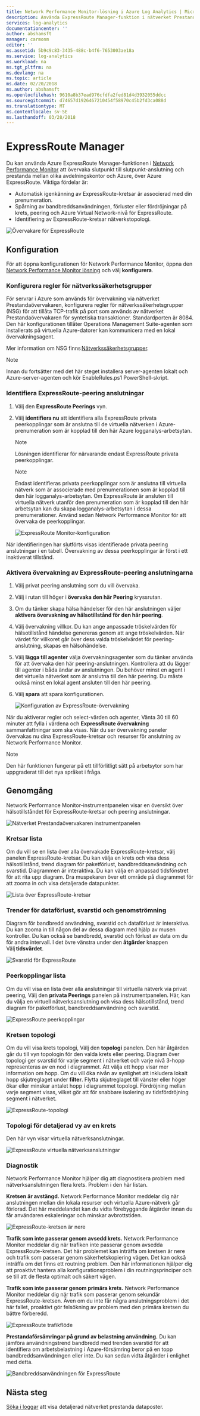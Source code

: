 ```yaml
---
title: Network Performance Monitor-lösning i Azure Log Analytics | Microsoft Docs
description: Använda ExpressRoute Manager-funktion i nätverket Prestandaövervakaren för att övervaka slutpunkt till slutpunkt-anslutning och prestanda mellan dina lokalkontor och Azure, över Azure ExpressRoute.
services: log-analytics
documentationcenter: ''
author: abshamsft
manager: carmonm
editor: ''
ms.assetid: 5b9c9c83-3435-488c-b4f6-7653003ae18a
ms.service: log-analytics
ms.workload: na
ms.tgt_pltfrm: na
ms.devlang: na
ms.topic: article
ms.date: 02/20/2018
ms.author: abshamsft
ms.openlocfilehash: 9610a8b37ead976cfdfa2fed81d4d3932055ddcc
ms.sourcegitcommit: d74657d1926467210454f58970c45b2fd3ca088d
ms.translationtype: MT
ms.contentlocale: sv-SE
ms.lasthandoff: 03/28/2018
---
```

# <a name="expressroute-manager"></a>ExpressRoute Manager

Du kan använda Azure ExpressRoute Manager-funktionen i [Network Performance Monitor](log-analytics-network-performance-monitor.md) att övervaka slutpunkt till slutpunkt-anslutning och prestanda mellan olika avdelningskontor och Azure, över Azure ExpressRoute. Viktiga fördelar är: 

- Automatisk igenkänning av ExpressRoute-kretsar är associerad med din prenumeration.
- Spårning av bandbreddsanvändningen, förluster eller fördröjningar på krets, peering och Azure Virtual Network-nivå för ExpressRoute.
- Identifiering av ExpressRoute-kretsar nätverkstopologi.

![Övervakare för ExpressRoute](media/log-analytics-network-performance-monitor/expressroute-intro.png)

## <a name="configuration"></a>Konfiguration 
För att öppna konfigurationen för Network Performance Monitor, öppna den [Network Performance Monitor lösning](log-analytics-network-performance-monitor.md) och välj **konfigurera**.

### <a name="configure-network-security-group-rules"></a>Konfigurera regler för nätverkssäkerhetsgrupper 
För servrar i Azure som används för övervakning via nätverket Prestandaövervakaren, konfigurera regler för nätverkssäkerhetsgrupper (NSG) för att tillåta TCP-trafik på port som används av nätverket Prestandaövervakaren för syntetiska transaktioner. Standardporten är 8084. Den här konfigurationen tillåter Operations Management Suite-agenten som installerats på virtuella Azure-datorer kan kommunicera med en lokal övervakningsagent. 

Mer information om NSG finns [Nätverkssäkerhetsgrupper](../virtual-network/virtual-networks-create-nsg-arm-pportal.md). 

>[!NOTE]
> Innan du fortsätter med det här steget installera server-agenten lokalt och Azure-server-agenten och kör EnableRules.ps1 PowerShell-skript. 

 
### <a name="discover-expressroute-peering-connections"></a>Identifiera ExpressRoute-peering anslutningar 
 
1. Välj den **ExpressRoute Peerings** vyn.
2. Välj **identifiera nu** att identifiera alla ExpressRoute privata peerkopplingar som är anslutna till de virtuella nätverken i Azure-prenumeration som är kopplad till den här Azure logganalys-arbetsytan.

    >[!NOTE]
    > Lösningen identifierar för närvarande endast ExpressRoute privata peerkopplingar. 

    >[!NOTE]
    > Endast identifieras privata peerkopplingar som är anslutna till virtuella nätverk som är associerade med prenumerationen som är kopplad till den här logganalys-arbetsytan. Om ExpressRoute är ansluten till virtuella nätverk utanför den prenumeration som är kopplad till den här arbetsytan kan du skapa logganalys-arbetsytan i dessa prenumerationer. Använd sedan Network Performance Monitor för att övervaka de peerkopplingar. 

    ![ExpressRoute Monitor-konfiguration](media/log-analytics-network-performance-monitor/expressroute-configure.png)
 
 När identifieringen har slutförts visas identifierade privata peering anslutningar i en tabell. Övervakning av dessa peerkopplingar är först i ett inaktiverat tillstånd. 

### <a name="enable-monitoring-of-the-expressroute-peering-connections"></a>Aktivera övervakning av ExpressRoute-peering anslutningarna 

1. Välj privat peering anslutning som du vill övervaka.
2. Välj i rutan till höger i **övervaka den här Peering** kryssrutan. 
3. Om du tänker skapa hälsa händelser för den här anslutningen väljer **aktivera övervakning av hälsotillstånd för den här peering**. 
4. Välj övervakning villkor. Du kan ange anpassade tröskelvärden för hälsotillstånd händelse genereras genom att ange tröskelvärden. När värdet för villkoret går över dess valda tröskelvärdet för peering-anslutning, skapas en hälsohändelse. 
5. Välj **lägga till agenter** välja övervakningsagenter som du tänker använda för att övervaka den här peering-anslutningen. Kontrollera att du lägger till agenter i båda ändar av anslutningen. Du behöver minst en agent i det virtuella nätverket som är anslutna till den här peering. Du måste också minst en lokal agent ansluten till den här peering. 
6. Välj **spara** att spara konfigurationen. 

   ![Konfiguration av ExpressRoute-övervakning](media/log-analytics-network-performance-monitor/expressroute-configure-discovery.png)


När du aktiverar regler och select-värden och agenter, Vänta 30 till 60 minuter att fylla i värdena och **ExpressRoute övervakning** sammanfattningar som ska visas. När du ser övervakning paneler övervakas nu dina ExpressRoute-kretsar och resurser för anslutning av Network Performance Monitor. 

>[!NOTE]
> Den här funktionen fungerar på ett tillförlitligt sätt på arbetsytor som har uppgraderat till det nya språket i fråga.

## <a name="walkthrough"></a>Genomgång 

Network Performance Monitor-instrumentpanelen visar en översikt över hälsotillståndet för ExpressRoute-kretsar och peering anslutningar. 

![Nätverket Prestandaövervakaren instrumentpanelen](media/log-analytics-network-performance-monitor/npm-dashboard-expressroute.png) 

### <a name="circuits-list"></a>Kretsar lista 

Om du vill se en lista över alla övervakade ExpressRoute-kretsar, välj panelen ExpressRoute-kretsar. Du kan välja en krets och visa dess hälsotillstånd, trend diagram för paketförlust, bandbreddsanvändning och svarstid. Diagrammen är interaktiva. Du kan välja en anpassad tidsfönstret för att rita upp diagram. Dra muspekaren över ett område på diagrammet för att zooma in och visa detaljerade datapunkter. 

![Lista över ExpressRoute-kretsar](media/log-analytics-network-performance-monitor/expressroute-circuits.png) 

### <a name="trends-of-loss-latency-and-throughput"></a>Trender för dataförlust, svarstid och genomströmning 

Diagram för bandbredd användning, svarstid och dataförlust är interaktiva. Du kan zooma in till någon del av dessa diagram med hjälp av musen kontroller. Du kan också se bandbredd, svarstid och förlust av data om du för andra intervall. I det övre vänstra under den **åtgärder** knappen Välj **tidsvärdet**. 

![Svarstid för ExpressRoute](media/log-analytics-network-performance-monitor/expressroute-latency.png) 

### <a name="peerings-list"></a>Peerkopplingar lista 

Om du vill visa en lista över alla anslutningar till virtuella nätverk via privat peering, Välj den **privata Peerings** panelen på instrumentpanelen. Här, kan du välja en virtuell nätverksanslutning och visa dess hälsotillstånd, trend diagram för paketförlust, bandbreddsanvändning och svarstid. 

![ExpressRoute peerkopplingar](media/log-analytics-network-performance-monitor/expressroute-peerings.png) 

### <a name="circuit-topology"></a>Kretsen topologi 

Om du vill visa krets topologi, Välj den **topologi** panelen. Den här åtgärden går du till vyn topologin för den valda krets eller peering. Diagram över topologi ger svarstid för varje segment i nätverket och varje nivå 3-hopp representeras av en nod i diagrammet. Att välja ett hopp visar mer information om hopp. Om du vill öka nivån av synlighet att inkludera lokalt hopp skjutreglaget under **filter**. Flytta skjutreglaget till vänster eller höger ökar eller minskar antalet hopp i diagrammet topologi. Fördröjning mellan varje segment visas, vilket gör att för snabbare isolering av tidsfördröjning segment i nätverket. 

![ExpressRoute-topologi](media/log-analytics-network-performance-monitor/expressroute-topology.png)

### <a name="detailed-topology-view-of-a-circuit"></a>Topologi för detaljerad vy av en krets 

Den här vyn visar virtuella nätverksanslutningar. 

![ExpressRoute virtuella nätverksanslutningar](media/log-analytics-network-performance-monitor/expressroute-vnet.png)
 

### <a name="diagnostics"></a>Diagnostik 

Network Performance Monitor hjälper dig att diagnostisera problem med nätverksanslutningen flera krets. Problem i den här listan. 

**Kretsen är avstängd.** Network Performance Monitor meddelar dig när anslutningen mellan din lokala resurser och virtuella Azure-nätverk går förlorad. Det här meddelandet kan du vidta förebyggande åtgärder innan du får användaren eskaleringar och minskar avbrottstiden.

![ExpressRoute-kretsen är nere](media/log-analytics-network-performance-monitor/expressroute-circuit-down.png)
 

**Trafik som inte passerar genom avsedd krets.** Network Performance Monitor meddelar dig när trafiken inte passerar genom avsedda ExpressRoute-kretsen. Det här problemet kan inträffa om kretsen är nere och trafik som passerar genom säkerhetskopiering vägen. Det kan också inträffa om det finns ett routning problem. Den här informationen hjälper dig att proaktivt hantera alla konfigurationsproblem i din routningsprinciper och se till att de flesta optimalt och säkert vägen. 

 

**Trafik som inte passerar genom primära krets.** Network Performance Monitor meddelar dig när trafik som passerar genom sekundär ExpressRoute-kretsen. Även om du inte får några anslutningsproblem i det här fallet, proaktivt gör felsökning av problem med den primära kretsen du bättre förberedd. 

 
![ExpressRoute trafikflöde](media/log-analytics-network-performance-monitor/expressroute-traffic-flow.png)


**Prestandaförsämringar på grund av belastning användning.** Du kan jämföra användningstrend bandbredd med trenden svarstid för att identifiera om arbetsbelastning i Azure-försämring beror på en topp bandbreddsanvändningen eller inte. Du kan sedan vidta åtgärder i enlighet med detta.

![Bandbreddsanvändningen för ExpressRoute](media/log-analytics-network-performance-monitor/expressroute-peak-utilization.png)

 

## <a name="next-steps"></a>Nästa steg
[Söka i loggar](log-analytics-log-searches.md) att visa detaljerad nätverket prestanda dataposter.
